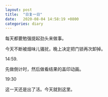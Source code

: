 ```yaml
---
layout: post
title:  "日复一日"
date:   2020-08-04 14:58:19 +0800
categories: diary
---
```


每天都要勉强提起劲头来做事。

今天不断被烟味儿骚扰，晚上决定把门锁再次卸掉。

14:59.

先做倒计时，然后做看结果的盖印动画。

19:30

这一天还是出了活。今天就到这里。
